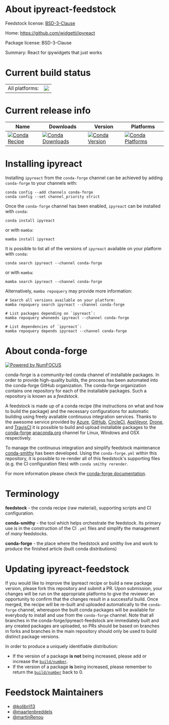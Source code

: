 About ipyreact-feedstock
========================

Feedstock license: [BSD-3-Clause](https://github.com/conda-forge/ipyreact-feedstock/blob/main/LICENSE.txt)

Home: https://github.com/widgetti/ipyreact

Package license: BSD-3-Clause

Summary: React for ipywidgets that just works

Current build status
====================


<table><tr><td>All platforms:</td>
    <td>
      <a href="https://dev.azure.com/conda-forge/feedstock-builds/_build/latest?definitionId=19542&branchName=main">
        <img src="https://dev.azure.com/conda-forge/feedstock-builds/_apis/build/status/ipyreact-feedstock?branchName=main">
      </a>
    </td>
  </tr>
</table>

Current release info
====================

| Name | Downloads | Version | Platforms |
| --- | --- | --- | --- |
| [![Conda Recipe](https://img.shields.io/badge/recipe-ipyreact-green.svg)](https://anaconda.org/conda-forge/ipyreact) | [![Conda Downloads](https://img.shields.io/conda/dn/conda-forge/ipyreact.svg)](https://anaconda.org/conda-forge/ipyreact) | [![Conda Version](https://img.shields.io/conda/vn/conda-forge/ipyreact.svg)](https://anaconda.org/conda-forge/ipyreact) | [![Conda Platforms](https://img.shields.io/conda/pn/conda-forge/ipyreact.svg)](https://anaconda.org/conda-forge/ipyreact) |

Installing ipyreact
===================

Installing `ipyreact` from the `conda-forge` channel can be achieved by adding `conda-forge` to your channels with:

```
conda config --add channels conda-forge
conda config --set channel_priority strict
```

Once the `conda-forge` channel has been enabled, `ipyreact` can be installed with `conda`:

```
conda install ipyreact
```

or with `mamba`:

```
mamba install ipyreact
```

It is possible to list all of the versions of `ipyreact` available on your platform with `conda`:

```
conda search ipyreact --channel conda-forge
```

or with `mamba`:

```
mamba search ipyreact --channel conda-forge
```

Alternatively, `mamba repoquery` may provide more information:

```
# Search all versions available on your platform:
mamba repoquery search ipyreact --channel conda-forge

# List packages depending on `ipyreact`:
mamba repoquery whoneeds ipyreact --channel conda-forge

# List dependencies of `ipyreact`:
mamba repoquery depends ipyreact --channel conda-forge
```


About conda-forge
=================

[![Powered by
NumFOCUS](https://img.shields.io/badge/powered%20by-NumFOCUS-orange.svg?style=flat&colorA=E1523D&colorB=007D8A)](https://numfocus.org)

conda-forge is a community-led conda channel of installable packages.
In order to provide high-quality builds, the process has been automated into the
conda-forge GitHub organization. The conda-forge organization contains one repository
for each of the installable packages. Such a repository is known as a *feedstock*.

A feedstock is made up of a conda recipe (the instructions on what and how to build
the package) and the necessary configurations for automatic building using freely
available continuous integration services. Thanks to the awesome service provided by
[Azure](https://azure.microsoft.com/en-us/services/devops/), [GitHub](https://github.com/),
[CircleCI](https://circleci.com/), [AppVeyor](https://www.appveyor.com/),
[Drone](https://cloud.drone.io/welcome), and [TravisCI](https://travis-ci.com/)
it is possible to build and upload installable packages to the
[conda-forge](https://anaconda.org/conda-forge) [anaconda.org](https://anaconda.org/)
channel for Linux, Windows and OSX respectively.

To manage the continuous integration and simplify feedstock maintenance
[conda-smithy](https://github.com/conda-forge/conda-smithy) has been developed.
Using the ``conda-forge.yml`` within this repository, it is possible to re-render all of
this feedstock's supporting files (e.g. the CI configuration files) with ``conda smithy rerender``.

For more information please check the [conda-forge documentation](https://conda-forge.org/docs/).

Terminology
===========

**feedstock** - the conda recipe (raw material), supporting scripts and CI configuration.

**conda-smithy** - the tool which helps orchestrate the feedstock.
                   Its primary use is in the construction of the CI ``.yml`` files
                   and simplify the management of *many* feedstocks.

**conda-forge** - the place where the feedstock and smithy live and work to
                  produce the finished article (built conda distributions)


Updating ipyreact-feedstock
===========================

If you would like to improve the ipyreact recipe or build a new
package version, please fork this repository and submit a PR. Upon submission,
your changes will be run on the appropriate platforms to give the reviewer an
opportunity to confirm that the changes result in a successful build. Once
merged, the recipe will be re-built and uploaded automatically to the
`conda-forge` channel, whereupon the built conda packages will be available for
everybody to install and use from the `conda-forge` channel.
Note that all branches in the conda-forge/ipyreact-feedstock are
immediately built and any created packages are uploaded, so PRs should be based
on branches in forks and branches in the main repository should only be used to
build distinct package versions.

In order to produce a uniquely identifiable distribution:
 * If the version of a package **is not** being increased, please add or increase
   the [``build/number``](https://docs.conda.io/projects/conda-build/en/latest/resources/define-metadata.html#build-number-and-string).
 * If the version of a package **is** being increased, please remember to return
   the [``build/number``](https://docs.conda.io/projects/conda-build/en/latest/resources/define-metadata.html#build-number-and-string)
   back to 0.

Feedstock Maintainers
=====================

* [@kolibril13](https://github.com/kolibril13/)
* [@maartenbreddels](https://github.com/maartenbreddels/)
* [@martinRenou](https://github.com/martinRenou/)

